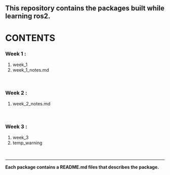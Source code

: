 
**This repository contains the packages built while learning ros2.**
---

# **CONTENTS**

### **Week 1 :**
1. week_1
2. week_1_notes.md
<br>

### **Week 2 :**
1. week_2_notes.md
<br>

### **Week 3 :**
1. week_3
2. temp_warning
<br>



---

**Each package contains a README.md files that describes the package.**





